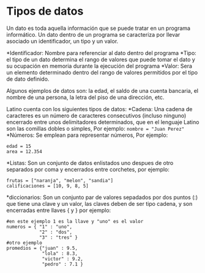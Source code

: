 # Tipos de datos
Un dato es toda aquella información que se puede tratar en un programa informático.
Un dato dentro de un programa se caracteriza por llevar asociado un identificador, un tipo y un valor.

*Identificador: Nombre para referenciar al dato dentro del programa
*Tipo: el tipo de un dato determina el rango de valores que puede tomar el dato y su ocupación en memoria durante la ejecución del programa
*Valor: Sera un elemento determinado dentro del rango de valores permitidos por el tipo de dato definido.

Algunos ejemplos de datos son: la edad, el saldo de una cuenta bancaria, el nombre de una persona, la letra del piso de una dirección, etc.

Latino cuenta con los siguientes tipos de datos:
*Cadena: Una cadena de caracteres es un número de caracteres consecutivos (incluso ninguno) encerrado entre unos delimitadores determinados, que en el lenguaje Latino son las comillas dobles o simples, Por ejemplo:
  `nombre = "Juan Perez"`
*Números: Se emplean para representar números, Por ejemplo:
```
edad = 15
area = 12.354
```
*Listas: Son un conjunto de datos enlistados uno despues de otro separados por coma y encerrados entre corchetes, por ejemplo:
```
frutas = ["naranja", "melon", "sandia"]
calificaciones = [10, 9, 8, 5]
```

*diccionarios: Son un conjunto par de valores sepadados por dos puntos (:) que tiene una clave y un valor, las claves deben de ser tipo cadena, y son encerradas entre llaves { y } por ejemplo:
```
#en este ejemplo 1 es la llave y "uno" es el valor
numeros = { "1" : "uno", 
            "2" : "dos", 
            "3" : "tres" } 
#otro ejemplo
promedios = {"juan" : 9.5, 
             "lola" : 8.3, 
             "victor" : 9.2, 
             "pedro" : 7.1 }
```


